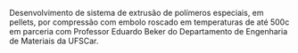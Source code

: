 Desenvolvimento de sistema de extrusão de polímeros especiais, em pellets, por compressão com embolo roscado em temperaturas de até 500c em parceria com Professor Eduardo Beker do Departamento de Engenharia de Materiais da UFSCar.
